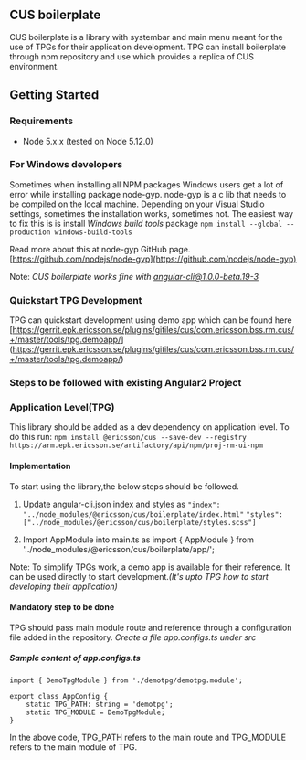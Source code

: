 ## CUS boilerplate
CUS boilerplate is a library with systembar and main menu meant for the use of TPGs for their application development.
TPG can install boilerplate through npm repository and use which provides a replica of CUS environment.

## Getting Started

### Requirements
- Node 5.x.x (tested on Node 5.12.0)

### For Windows developers
Sometimes when installing all NPM packages Windows users get a lot of error while installing package node-gyp. node-gyp is a c lib that needs to be compiled on the local machine. Depending on your Visual Studio settings, sometimes the installation works, sometimes not. The easiest way to fix this is is install *Windows build tools* package ```npm install --global --production windows-build-tools```

Read more about this at node-gyp GitHub page. [https://github.com/nodejs/node-gyp](https://github.com/nodejs/node-gyp)

Note: *CUS boilerplate works fine with angular-cli@1.0.0-beta.19-3*

### Quickstart TPG Development
TPG can quickstart development using demo app which can be found here
[https://gerrit.epk.ericsson.se/plugins/gitiles/cus/com.ericsson.bss.rm.cus/+/master/tools/tpg.demoapp/] (https://gerrit.epk.ericsson.se/plugins/gitiles/cus/com.ericsson.bss.rm.cus/+/master/tools/tpg.demoapp/)

### Steps to be followed with existing Angular2 Project

### Application Level(TPG)
This library should be added as a dev dependency on application level. To do this run: ```npm install @ericsson/cus --save-dev --registry https://arm.epk.ericsson.se/artifactory/api/npm/proj-rm-ui-npm```


#### Implementation
To start using the library,the below steps should be followed.

1. Update angular-cli.json index and styles as
   ```"index": "../node_modules/@ericsson/cus/boilerplate/index.html"```
   ```"styles": ["../node_modules/@ericsson/cus/boilerplate/styles.scss"]```

2. Import AppModule into main.ts as
   import { AppModule } from '../node_modules/@ericsson/cus/boilerplate/app/';

Note: To simplify TPGs work, a demo app is available for their reference.
It can be used directly to start development.*(It's upto TPG how to start developing their application)*

#### Mandatory step to be done
TPG should pass main module route  and reference through a configuration file added in the repository.
*Create a file app.configs.ts under src*

##### Sample content of app.configs.ts

```
import { DemoTpgModule } from './demotpg/demotpg.module';

export class AppConfig {
    static TPG_PATH: string = 'demotpg';
    static TPG_MODULE = DemoTpgModule;
}

```

In the above code, TPG_PATH refers to the main route and TPG_MODULE refers to the main module of TPG.
